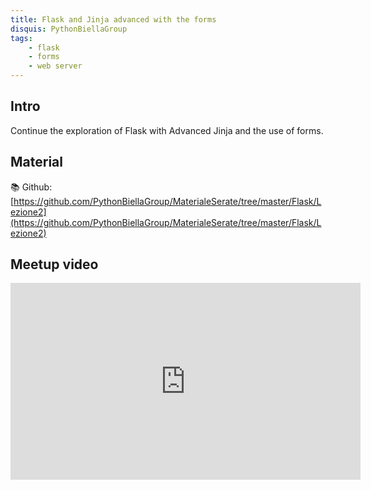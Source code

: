 ```yaml
---
title: Flask and Jinja advanced with the forms
disquis: PythonBiellaGroup
tags:
    - flask
    - forms
    - web server
---
```

## Intro

Continue the exploration of Flask with Advanced Jinja and the use of forms.

## Material

📚 Github:
[https://github.com/PythonBiellaGroup/MaterialeSerate/tree/master/Flask/Lezione2](https://github.com/PythonBiellaGroup/MaterialeSerate/tree/master/Flask/Lezione2)

## Meetup video

<iframe width="560" height="315" src="https://www.youtube.com/embed/7v39odgWmS4?si=t0QM5Su8yxwznruR" title="YouTube video player" frameborder="0" allow="accelerometer; autoplay; clipboard-write; encrypted-media; gyroscope; picture-in-picture; web-share" allowfullscreen></iframe>